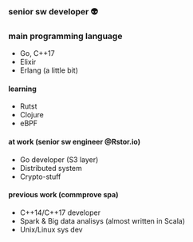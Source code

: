 ### senior sw developer 👽

### main programming language
- Go, C++17
- Elixir
- Erlang (a little bit)

#### learning

- Rutst
- Clojure
- eBPF

#### at work (senior sw engineer @Rstor.io)

- Go developer (S3 layer)
- Distributed system
- Crypto-stuff

#### previous work (commprove spa)

- C++14/C++17 developer
- Spark & Big data analisys (almost written in Scala)
- Unix/Linux sys dev

<!--
**meox/meox** is a ✨ _special_ ✨ repository because its `README.md` (this file) appears on your GitHub profile.

Here are some ideas to get you started:

- 🔭 I’m currently working on ...
- 🌱 I’m currently learning ...
- 👯 I’m looking to collaborate on ...
- 🤔 I’m looking for help with ...
- 💬 Ask me about ...
- 📫 How to reach me: ...
- 😄 Pronouns: ...
- ⚡ Fun fact: ...
-->
